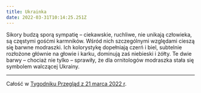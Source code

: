 ```yaml
---
title: Ukrainka
date: 2022-03-31T10:14:25.251Z
---
```

Sikory budzą sporą sympatię – ciekawskie, ruchliwe, nie unikają człowieka, są częstymi gośćmi karmników. Wśród nich szczególnymi względami cieszą się barwne modraszki. Ich kolorystykę dopełniają czerń i biel, subtelnie rozłożone głównie na głowie i karku, dominują zaś niebieski i żółty. Te dwie barwy – chociaż nie tylko – sprawiły, że dla ornitologów modraszka stała się symbolem walczącej Ukrainy.

***

Całość w [Tygodniku Przegląd z 21 marca 2022 r](https://www.tygodnikprzeglad.pl/ukrainka/).